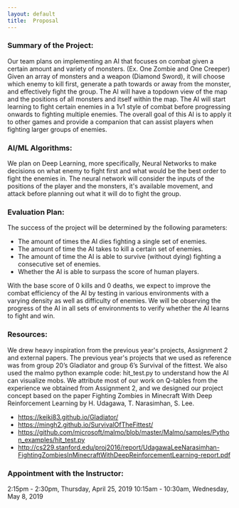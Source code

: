 ```yaml
---
layout: default
title:  Proposal
---
```


### Summary of the Project:
Our team plans on implementing an AI that focuses on combat given a certain amount and variety of monsters. (Ex. One Zombie and One Creeper) Given an array of monsters and a weapon (Diamond Sword), it will choose which enemy to kill first, generate a path towards or away from the monster, and effectively fight the group. The AI will have a topdown view of the map and the positions of all monsters and itself within the map. The AI will start learning to fight certain enemies in a 1v1 style of combat before progressing onwards to fighting multiple enemies. The overall goal of this AI is to apply it to other games and provide a companion that can assist players when fighting larger groups of enemies.

### AI/ML Algorithms:
We plan on Deep Learning, more specifically, Neural Networks to make decisions on what enemy to fight first and what would be the best order to fight the enemies in. The neural network will consider the inputs of the positions of the player and the monsters, it's available movement, and attack before planning out what it will do to fight the group.

### Evaluation Plan:
The success of the project will be determined by the following parameters:

- The amount of times the AI dies fighting a single set of enemies.
- The amount of time the AI takes to kill a certain set of enemies. 
- The amount of time the AI is able to survive (without dying) fighting a consecutive set of enemies.
- Whether the AI is able to surpass the score of human players. 

With the base score of 0 kills and 0 deaths, we expect to improve the combat efficiency of the AI by testing in various environments with a varying density as well as difficulty of enemies. We will be observing the progress of the AI in all sets of environments to verify whether the AI learns to fight and win.

### Resources:
We drew heavy inspiration from the previous year's projects, Assignment 2 and external papers.  The previous year's projects that we used as reference was from group 20’s Gladiator and group 6’s Survival of the fittest. We also used the malmo python example code: hit_test.py to understand how the AI can visualize mobs.  We attribute most of our work on Q-tables from the experience we obtained from Assignment 2, and we designed our project concept based on the paper Fighting Zombies in Minecraft With Deep Reinforcement Learning by H. Udagawa, T. Narasimhan, S. Lee.

- https://keiki83.github.io/Gladiator/
- https://mingh2.github.io/SurvivalOfTheFittest/
- https://github.com/microsoft/malmo/blob/master/Malmo/samples/Python_examples/hit_test.py
- http://cs229.stanford.edu/proj2016/report/UdagawaLeeNarasimhan-FightingZombiesInMinecraftWithDeepReinforcementLearning-report.pdf


### Appointment with the Instructor:
2:15pm - 2:30pm, Thursday, April 25, 2019
10:15am - 10:30am, Wednesday, May 8, 2019
